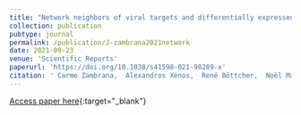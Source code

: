 ```yaml
---
title: "Network neighbors of viral targets and differentially expressed genes in COVID-19 are drug target candidates"
collection: publication
pubtype: journal
permalink: /publication/J-zambrana2021network
date: 2021-09-23
venue: 'Scientific Reports'
paperurl: 'https://doi.org/10.1038/s41598-021-98289-x'
citation: ' Carme Zambrana,  Alexandros Xenos,  René Böttcher,  Noël Malod-Dognin,  Nataša Pržulj, &quot;Network neighbors of viral targets and differentially expressed genes in COVID-19 are drug target candidates.&quot; Scientific Reports, 2021.'
---
```

[Access paper here](https://doi.org/10.1038/s41598-021-98289-x){:target="_blank"}
